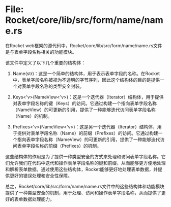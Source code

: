 # File: Rocket/core/lib/src/form/name/name.rs

在Rocket web框架的源代码中，Rocket/core/lib/src/form/name/name.rs文件是与表单字段名称相关的功能模块。

该文件中定义了以下几个重要的结构体：

1. Name(str)：这是一个简单的结构体，用于表示表单字段的名称。在Rocket中，表单字段名称被视为不透明的字节序列，因此这个结构体的目的是提供一个对表单字段名称的类型安全封装。

2. Keys<'v>(NameView<'v>)：这是一个迭代器（Iterator）结构体，用于提供对表单字段名称的键（Keys）的访问。它通过构建一个指向表单字段名称（NameView）的可更新的引用，提供了一种能够迭代访问表单字段名称（Name）的机制。

3. Prefixes<'v>(NameView<'v>)：这是另一个迭代器（Iterator）结构体，用于提供对表单字段名称（Name）的前缀（Prefixes）的访问。它通过构建一个指向表单字段名称（NameView）的可更新的引用，提供了一种能够迭代访问表单字段名称的前缀（Prefixes）的机制。

这些结构体的作用是为了提供一种类型安全的方式来处理和访问表单字段名称。它们允许我们在代码中迭代和操作表单字段名称的键和前缀，从而能够更方便地处理和解析表单数据。通过使用这些结构体，Rocket能够更好地处理表单数据，并提供更好的错误处理和安全性保障。

总之，Rocket/core/lib/src/form/name/name.rs文件中的这些结构体和功能模块提供了一种类型安全的机制，用于处理、访问和操作表单字段名称，从而提供了更好的表单数据处理能力。

